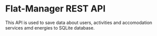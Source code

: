 # Flat-Manager REST API

This API is used to save data about users, activities and accomodation services amd energies to SQLite database.
